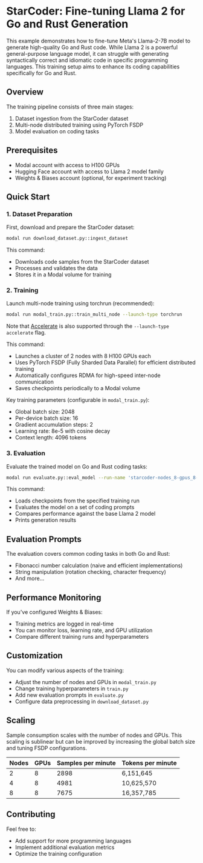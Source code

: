 # StarCoder: Fine-tuning Llama 2 for Go and Rust Generation

This example demonstrates how to fine-tune Meta's Llama-2-7B model to generate high-quality Go and Rust code. While Llama 2 is a powerful general-purpose language model, it can struggle with generating syntactically correct and idiomatic code in specific programming languages. This training setup aims to enhance its coding capabilities specifically for Go and Rust.

## Overview

The training pipeline consists of three main stages:
1. Dataset ingestion from the StarCoder dataset
2. Multi-node distributed training using PyTorch FSDP
3. Model evaluation on coding tasks

## Prerequisites

- Modal account with access to H100 GPUs
- Hugging Face account with access to Llama 2 model family
- Weights & Biases account (optional, for experiment tracking)

## Quick Start

### 1. Dataset Preparation

First, download and prepare the StarCoder dataset:

```bash
modal run download_dataset.py::ingest_dataset
```

This command:
- Downloads code samples from the StarCoder dataset
- Processes and validates the data
- Stores it in a Modal volume for training

### 2. Training

Launch multi-node training using torchrun (recommended):

```bash
modal run modal_train.py::train_multi_node --launch-type torchrun
```

Note that [Accelerate](https://github.com/huggingface/accelerate) is also supported through the `--launch-type accelerate` flag.

This command:
- Launches a cluster of 2 nodes with 8 H100 GPUs each
- Uses PyTorch FSDP (Fully Sharded Data Parallel) for efficient distributed training
- Automatically configures RDMA for high-speed inter-node communication
- Saves checkpoints periodically to a Modal volume

Key training parameters (configurable in `modal_train.py`):
- Global batch size: 2048
- Per-device batch size: 16
- Gradient accumulation steps: 2
- Learning rate: 8e-5 with cosine decay
- Context length: 4096 tokens

### 3. Evaluation

Evaluate the trained model on Go and Rust coding tasks:

```bash
modal run evaluate.py::eval_model --run-name 'starcoder-nodes_8-gpus_8-batch_2048-per_device_16-grad_accum_2'
```

This command:
- Loads checkpoints from the specified training run
- Evaluates the model on a set of coding prompts
- Compares performance against the base Llama 2 model
- Prints generation results

## Evaluation Prompts

The evaluation covers common coding tasks in both Go and Rust:
- Fibonacci number calculation (naive and efficient implementations)
- String manipulation (rotation checking, character frequency)
- And more...

## Performance Monitoring

If you've configured Weights & Biases:
- Training metrics are logged in real-time
- You can monitor loss, learning rate, and GPU utilization
- Compare different training runs and hyperparameters

## Customization

You can modify various aspects of the training:
- Adjust the number of nodes and GPUs in `modal_train.py`
- Change training hyperparameters in `train.py`
- Add new evaluation prompts in `evaluate.py`
- Configure data preprocessing in `download_dataset.py`

## Scaling

Sample consumption scales with the number of nodes and GPUs.
This scaling is sublinear but can be improved by increasing the global batch size and tuning FSDP configurations.

| Nodes | GPUs | Samples per minute | Tokens per minute |
|-------|------|--------------------|------------------|
| 2     | 8    | 2898               | 6,151,645        |
| 4     | 8    | 4981               | 10,625,570       |
| 8     | 8    | 7675               | 16,357,785       |

## Contributing

Feel free to:
- Add support for more programming languages
- Implement additional evaluation metrics
- Optimize the training configuration

